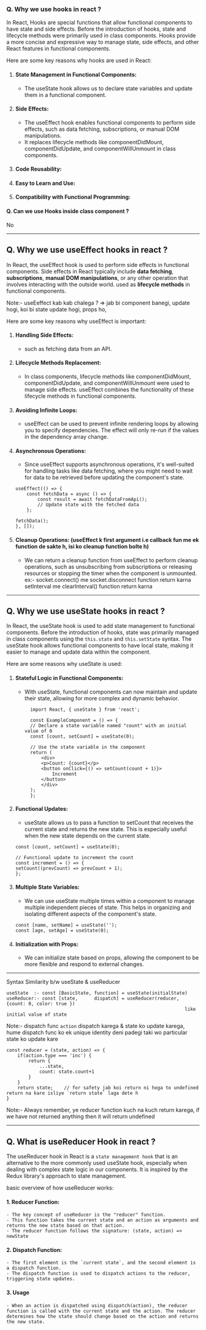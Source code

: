 ### Q. Why we use hooks in react ?
In React, Hooks are special functions that allow functional components to have state and side effects.
Before the introduction of hooks, state and lifecycle methods were primarily used in class components.
Hooks provide a more concise and expressive way to manage state, side effects, and other React features in functional components.

Here are some key reasons why hooks are used in React:

1. #### State Management in Functional Components:
    - The useState hook allows us to declare state variables and update them in a functional component.
2. #### Side Effects:
    - The useEffect hook enables functional components to perform side effects, such as data fetching, subscriptions, or manual DOM manipulations.
    - It replaces lifecycle methods like componentDidMount, componentDidUpdate, and componentWillUnmount in class components.
3. #### Code Reusability:
4. #### Easy to Learn and Use:
5. #### Compatibility with Functional Programming:



#### Q. Can we use Hooks inside class component ?
No

---


## Q. Why we use useEffect hooks in react ?
In React, the useEffect hook is used to perform side effects in functional components. 
Side effects in React typically include **data fetching**, **subscriptions**, **manual DOM manipulations**, or any other operation that involves interacting with the outside world.
used as **lifecycle methods** in functional components.

Note:- useEeffect kab kab chalega ? => jab bi component banegi, update hogi, koi bi state update hogi, props ho, 

Here are some key reasons why useEffect is important:

1. #### Handling Side Effects:
    -  such as fetching data from an API.
2. #### Lifecycle Methods Replacement: 
    - In class components, lifecycle methods like componentDidMount, componentDidUpdate, and componentWillUnmount were used to manage side effects. useEffect combines the functionality of these lifecycle methods in functional components.
3. #### Avoiding Infinite Loops:
    - useEffect can be used to prevent infinite rendering loops by allowing you to specify dependencies. The effect will only re-run if the values in the dependency array change.
4. #### Asynchronous Operations: 
    - Since useEffect supports asynchronous operations, it's well-suited for handling tasks like data fetching, where you might need to wait for data to be retrieved before updating the component's state.

    ```
    useEffect(() => {
        const fetchData = async () => {
            const result = await fetchDataFromApi();
            // Update state with the fetched data
        };

    fetchData();
    }, []);
    ```
5. #### Cleanup Operations: (useEffect k first argument i.e callback fun me ek function de sakte h, isi ko cleanup function bolte h)
    - We can return a cleanup function from useEffect to perform cleanup operations, such as unsubscribing from subscriptions or releasing resources or stopping the timer when the component is unmounted.
    ex:- socket.connect() me socket.disconnect function return karna
         setInterval me clearInterval() function return karna

---

## Q. Why we use useState hooks in react ?
In React, the useState hook is used to add state management to functional components. Before the introduction of hooks, state was primarily managed in class components using the `this.state` and `this.setState` syntax. The useState hook allows functional components to have local state, making it easier to manage and update data within the component.

Here are some reasons why useState is used:

1. #### Stateful Logic in Functional Components: 
    - With useState, functional components can now maintain and update their state, allowing for more complex and dynamic behavior.
      ```
        import React, { useState } from 'react';

        const ExampleComponent = () => {
        // Declare a state variable named "count" with an initial value of 0
        const [count, setCount] = useState(0);

        // Use the state variable in the component
        return (
            <div>
            <p>Count: {count}</p>
            <button onClick={() => setCount(count + 1)}>
                Increment
            </button>
            </div>
        );
        };
      ```
2. #### Functional Updates:
    - useState allows us to pass a function to setCount that receives the current state and returns the new state. This is especially useful when the new state depends on the current state.
    ```
    const [count, setCount] = useState(0);

    // Functional update to increment the count
    const increment = () => {
    setCount((prevCount) => prevCount + 1);
    };
    ```
3. #### Multiple State Variables:
    - We can use useState multiple times within a component to manage multiple independent pieces of state. This helps in organizing and isolating different aspects of the component's state.
    ```
    const [name, setName] = useState('');
    const [age, setAge] = useState(0);
    ```
4. #### Initialization with Props:
    - We can initialize state based on props, allowing the component to be more flexible and respond to external changes.

---

Syntax Similarity b/w useState & useReducer 
```
useState  :- const [BasicState, function] = useState(initialState)
useReducer:- const [state,      dispatch] = useReducer(reducer, {count: 0, color: true }) 
                                                                 like initial value of state
```
     
Note:- dispatch func `action` dispatch karega & state ko update karega, hume dispatch func ko ek unique identity deni padegi taki wo particular state ko update kare

```
const reducer = (state, action) => {
    if(action.type === 'inc') {
        return {
            ...state,
            count: state.count+1
        }
    }
    return state;    // for safety jab koi return ni hoga to undefined return na kare isliye `return state` laga dete h
}
```
Note:- Always remember, ye reducer function kuch na kuch return karega, if we have not returned anything then it will return undefined

---

## Q. What is useReducer Hook in react ?
The useReducer hook in React is a `state management hook` that is an alternative to the more commonly used useState hook, especially when dealing with complex state logic in our components. It is inspired by the Redux library's approach to state management.

basic overview of how useReducer works:

#### 1. Reducer Function:
    - The key concept of useReducer is the "reducer" function.
    - This function takes the current state and an action as arguments and returns the new state based on that action. 
    - The reducer function follows the signature: (state, action) => newState
#### 2. Dispatch Function:
    - The first element is the `current state`, and the second element is a dispatch function.
    - The dispatch function is used to dispatch actions to the reducer, triggering state updates.
#### 3. Usage
    - When an action is dispatched using dispatch(action), the reducer function is called with the current state and the action. The reducer determines how the state should change based on the action and returns the new state.
